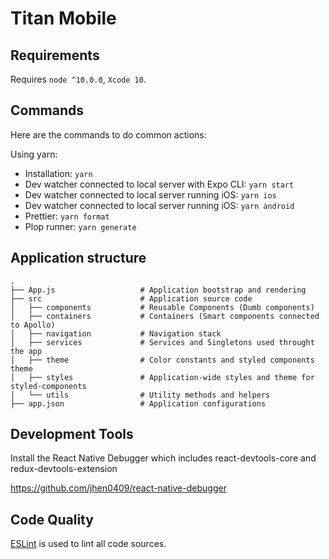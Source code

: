 # Titan Mobile

## Requirements

Requires `node ^10.0.0`, `Xcode 10`.

## Commands

Here are the commands to do common actions:

Using yarn:

- Installation: `yarn`
- Dev watcher connected to local server with Expo CLI: `yarn start`
- Dev watcher connected to local server running iOS: `yarn ios`
- Dev watcher connected to local server running iOS: `yarn android`
- Prettier: `yarn format`
- Plop runner: `yarn generate`

## Application structure

```
.
├── App.js                   # Application bootstrap and rendering
├── src                      # Application source code
│   ├── components           # Reusable Components (Dumb components)
│   ├── containers           # Containers (Smart components connected to Apollo)
│   ├── navigation           # Navigation stack
│   ├── services             # Services and Singletons used throught the app
│   ├── theme                # Color constants and styled components theme
│   ├── styles               # Application-wide styles and theme for styled-components
│   └── utils                # Utility methods and helpers
├── app.json                 # Application configurations
```

## Development Tools

Install the React Native Debugger which includes react-devtools-core and redux-devtools-extension

https://github.com/jhen0409/react-native-debugger

## Code Quality

[ESLint](http://eslint.org/docs/user-guide/getting-started#configuration) is used to lint all code sources.
